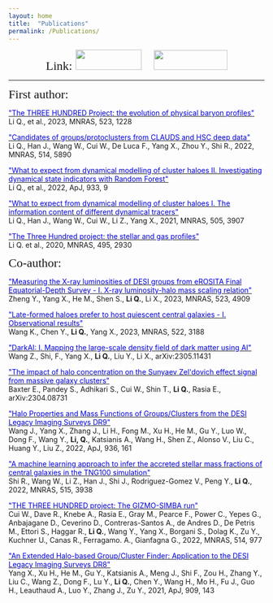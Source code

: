```yaml
---
layout: home
title:  "Publications"
permalink: /Publications/
---
```


<!-- <font size="5" face="黑体">ADS library</font> -->
<center>
<font size="5" face="黑体">Link:   
    <a href="https://ui.adsabs.harvard.edu/search/filter_database_fq_database=AND&filter_database_fq_database=database%3A%22astronomy%22&fq=%7B!type%3Daqp%20v%3D%24fq_database%7D&fq_database=(database%3A%22astronomy%22)&q=%3Dauthor%3A%22Li%2C%20Qingyang%22&sort=date%20desc%2C%20bibcode%20desc&p_=0"><img width="130" height="40" src="../images/ads.png"></a> &ensp;   
    <a href="https://scholar.google.com/citations?user=mqE3PEcAAAAJ&hl=zh-CN"><img width="145" height="39" src="../images/google.png"></a>
</font>
</center>

--------------------------------------------------------------------
 
<font size="5" face="黑体">First author:</font>

[<font color="#0000dd">"The THREE HUNDRED Project: the evolution of physical baryon profiles"</font>](https://academic.oup.com/mnras/article-abstract/523/1/1228/7172871?redirectedFrom=fulltext)<br>
Li Q., et al., 2023, MNRAS, 523, 1228

[<font color="#0000dd">"Candidates of groups/protoclusters from CLAUDS and HSC deep data"</font>](https://iopscience.iop.org/article/10.3847/1538-4357/ac6e69)<br>
Li Q., Han J., Wang W., Cui W., De Luca F., Yang X., Zhou Y., Shi R., 2022, MNRAS, 514, 5890
 
[<font color="#0000dd">"What to expect from dynamical modelling of cluster haloes II. Investigating dynamical state indicators with Random Forest"</font>](https://academic.oup.com/mnras/article/514/4/5890/6617653)<br>
Li Q., et al., 2022, ApJ, 933, 9
 
[<font color="#0000dd">"What to expect from dynamical modelling of cluster haloes I. The information content of different dynamical tracers"</font>](https://doi.org/10.1093/mnras/stab1633)<br>
Li Q., Han J., Wang W., Cui W., Li Z., Yang X., 2021, MNRAS, 505, 3907
  
[<font color="#0000dd">"The Three Hundred project: the stellar and gas profiles"</font>](https://academic.oup.com/mnras/article/495/3/2930/5841289)<br>
Li Q. et al., 2020, MNRAS, 495, 2930



<font size="5" face="黑体">Co-author:</font>

[<font color="#0000dd">"Measuring the X-ray luminosities of DESI groups from eROSITA Final Equatorial-Depth Survey - I. X-ray luminosity-halo mass scaling relation"</font>](https://ui.adsabs.harvard.edu/abs/2023MNRAS.523.4909Z/abstract)<br>
Zheng Y., Yang X., He M., Shen S., **Li Q.**, Li X., 2023, MNRAS, 523, 4909

[<font color="#0000dd">"Late-formed haloes prefer to host quiescent central galaxies - I. Observational results"</font>](https://ui.adsabs.harvard.edu/abs/2023MNRAS.522.3188W/abstract)<br>
Wang K., Chen Y., **Li Q.**, Yang X., 2023, MNRAS, 522, 3188

[<font color="#0000dd">"DarkAI: I. Mapping the large-scale density field of dark matter using AI"</font>](https://ui.adsabs.harvard.edu/abs/2023arXiv230511431W/abstract)<br>
Wang Z., Shi, F., Yang X., **Li Q.**, Liu Y., Li X., arXiv:2305.11431

[<font color="#0000dd">"The impact of halo concentration on the Sunyaev Zel'dovich effect signal from massive galaxy clusters"</font>](https://ui.adsabs.harvard.edu/abs/2023arXiv230408731B/abstract)<br>
Baxter E., Pandey S., Adhikari S., Cui W., Shin T., **Li Q.**, Rasia E., arXiv:2304.08731

[<font color="#0000dd">"Halo Properties and Mass Functions of Groups/Clusters from the DESI Legacy Imaging Surveys DR9"</font>](https://ui.adsabs.harvard.edu/abs/2022ApJ...936..161W/abstract)<br>
Wang J., Yang X., Zhang J., Li H., Fong M., Xu H., He M., Gu Y., Luo W., Dong F., Wang Y., **Li, Q.**, Katsianis A., Wang H., Shen Z., Alonso V., Liu C., Huang Y., Liu Z., 2022, ApJ, 936, 161

[<font color="#0000dd">"A machine learning approach to infer the accreted stellar mass fractions of central galaxies in the TNG100 simulation"</font>](https://ui.adsabs.harvard.edu/abs/2022MNRAS.515.3938S)<br>
Shi R., Wang W., Li Z., Han J., Shi J., Rodriguez-Gomez V., Peng Y., **Li Q.**, 2022, MNRAS, 515, 3938

[<font color="#0000dd">"THE THREE HUNDRED project: The GIZMO-SIMBA run"</font>](https://ui.adsabs.harvard.edu/abs/2022MNRAS.514..977C)<br>
Cui W., Dave R., Knebe A., Rasia E., Gray M., Pearce F., Power C., Yepes G., Anbajagane D., Ceverino D., Contreras-Santos A., de Andres D., De Petris M., Ettori S., Haggar R., **Li Q.**, Wang Y., Yang X., Borgani S., Dolag K., Zu Y., Kuchner U., Canas R., Ferragamo. A., Gianfagna G., 2022, MNRAS, 514, 977

[<font color="#0000dd">"An Extended Halo-based Group/Cluster Finder: Application to the DESI Legacy Imaging Surveys DR8"</font>](https://ui.adsabs.harvard.edu/abs/2021ApJ...909..143Y)<br>
Yang X., Xu H., He M., Gu Y., Katsianis A., Meng J., Shi F., Zou H., Zhang Y., Liu C., Wang Z., Dong F., Lu Y., **Li Q.**, Chen Y., Wang H., Mo H., Fu J., Guo H., Leauthaud A., Luo Y., Zhang J., Zu Y., 2021, ApJ, 909, 143
